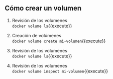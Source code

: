 
## Cómo crear un volumen
1. Revisión de los volumenes  
`docker volume ls`{{execute}}  

2. Creación de volúmenes  
`docker volume create mi-volumen`{{execute}}  

3. Revisión de los volumenes  
`docker volume ls`{{execute}}  

4. Revisión de los volumenes  
`docker volume inspect mi-volumen`{{execute}}  